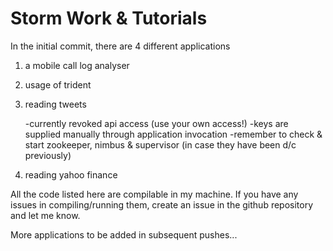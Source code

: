 # Storm Work & Tutorials

In the initial commit, there are 4 different applications

1. a mobile call log analyser
2. usage of trident
3. reading tweets
	
	-currently revoked api access (use your own access!)
	-keys are supplied manually through application invocation
	-remember to check & start zookeeper, nimbus & supervisor (in case they have been d/c previously)
	
4. reading yahoo finance

All the code listed here are compilable in my machine. If you have any issues in compiling/running them, create an issue in the github repository and let me know.

More applications to be added in subsequent pushes...
